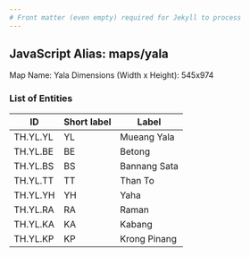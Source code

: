 ```yaml
---
# Front matter (even empty) required for Jekyll to process
---
```


## JavaScript Alias: maps/yala

Map Name: Yala
Dimensions (Width x Height): 545x974

### List of Entities

| ID       | Short label | Label        |
| -------- | ----------- | ------------ |
| TH.YL.YL | YL          | Mueang Yala  |
| TH.YL.BE | BE          | Betong       |
| TH.YL.BS | BS          | Bannang Sata |
| TH.YL.TT | TT          | Than To      |
| TH.YL.YH | YH          | Yaha         |
| TH.YL.RA | RA          | Raman        |
| TH.YL.KA | KA          | Kabang       |
| TH.YL.KP | KP          | Krong Pinang |
